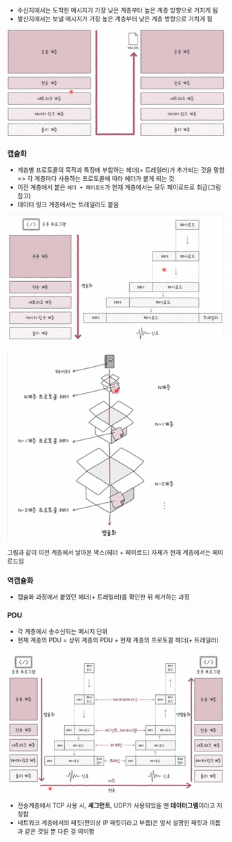 - 수신지에서는 도착한 메시지가 가장 낮은 계층부터 높은 계층 방향으로 거치게 됨
- 발신지에서는 보낼 메시지가 가장 높은 계층부터 낮은 계층 방향으로 거치게 됨

![](../../README_resources/Pasted%20image%2020240913073715.png)
### 캡슐화
- 계층별 프로토콜의 목적과 특징에 부합하는 헤더(+ 트레일러)가 추가되는 것을 말함
=> 각 계층마다 사용하는 프로토콜에 따라 헤더가 붙게 되는 것
- 이전 계층에서 붙은 `헤더 + 페이로드`가 현재 계층에서는 모두 페이로드로 취급(그림 참고)
- 데이터 링크 계층에서는 트레일러도 붙음

![](../../README_resources/Pasted%20image%2020240913073743.png)

![](../../README_resources/Pasted%20image%2020240913073807.png)

그림과 같이 이전 계층에서 날아온 박스(헤더 + 페이로드) 자체가 현재 계층에서는 페이로드임

### 역캡슐화
- 캡슐화 과정에서 붙였던 헤더(+ 트레일러)를 확인한 뒤 제거하는 과정

### PDU
- 각 계층에서 송수신되는 메시지 단위
- 현재 계층의 PDU = 상위 계층의 PDU + 현재 계층의 프로토콜 헤더(+ 트레일러)

![](../../README_resources/Pasted%20image%2020240913073839.png)

- 전송계층에서 TCP 사용 시, **세그먼트**, UDP가 사용되었을 땐 **데이터그램**이라고 지칭함
- 네트워크 계층에서의 패킷(편의상 IP 패킷이라고 부름)은 앞서 설명한 패킷과 이름과 같은 것일 뿐 다른 걸 의미함

